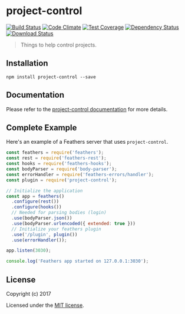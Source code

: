 # project-control

[![Build Status](https://travis-ci.org/feathers-x/project-control.png?branch=master)](https://travis-ci.org/feathers-x/project-control)
[![Code Climate](https://codeclimate.com/github/feathers-x/project-control/badges/gpa.svg)](https://codeclimate.com/github/feathers-x/project-control)
[![Test Coverage](https://codeclimate.com/github/feathers-x/project-control/badges/coverage.svg)](https://codeclimate.com/github/feathers-x/project-control/coverage)
[![Dependency Status](https://img.shields.io/david/feathers-x/project-control.svg?style=flat-square)](https://david-dm.org/feathers-x/project-control)
[![Download Status](https://img.shields.io/npm/dm/project-control.svg?style=flat-square)](https://www.npmjs.com/package/project-control)

> Things to help control projects.

## Installation

```
npm install project-control --save
```

## Documentation

Please refer to the [project-control documentation](http://docs.feathersjs.com/) for more details.

## Complete Example

Here's an example of a Feathers server that uses `project-control`. 

```js
const feathers = require('feathers');
const rest = require('feathers-rest');
const hooks = require('feathers-hooks');
const bodyParser = require('body-parser');
const errorHandler = require('feathers-errors/handler');
const plugin = require('project-control');

// Initialize the application
const app = feathers()
  .configure(rest())
  .configure(hooks())
  // Needed for parsing bodies (login)
  .use(bodyParser.json())
  .use(bodyParser.urlencoded({ extended: true }))
  // Initialize your feathers plugin
  .use('/plugin', plugin())
  .use(errorHandler());

app.listen(3030);

console.log('Feathers app started on 127.0.0.1:3030');
```

## License

Copyright (c) 2017

Licensed under the [MIT license](LICENSE).

